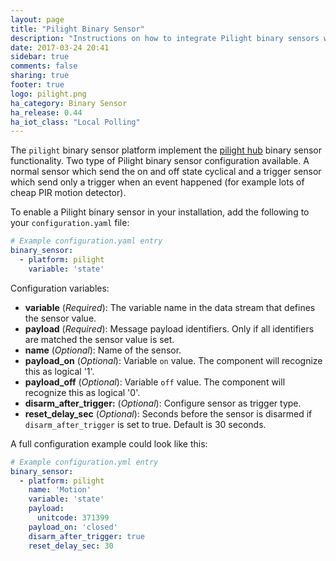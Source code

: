 ```yaml
---
layout: page
title: "Pilight Binary Sensor"
description: "Instructions on how to integrate Pilight binary sensors within Home Assistant."
date: 2017-03-24 20:41
sidebar: true
comments: false
sharing: true
footer: true
logo: pilight.png
ha_category: Binary Sensor
ha_release: 0.44
ha_iot_class: "Local Polling"
---
```


The `pilight` binary sensor platform implement the [pilight hub](/components/pilight/) binary sensor functionality. Two type of Pilight binary sensor configuration available. A normal sensor which send the on and off state cyclical and a trigger sensor which send only a trigger when an event happened (for example lots of cheap PIR motion detector).



To enable a Pilight binary sensor in your installation, add the following to your `configuration.yaml` file:

```yaml
# Example configuration.yaml entry
binary_sensor:
  - platform: pilight
    variable: 'state'
```

Configuration variables:

- **variable** (*Required*): The variable name in the data stream that defines the sensor value.
- **payload** (*Required*): Message payload identifiers. Only if all identifiers are matched the sensor value is set.
- **name** (*Optional*): Name of the sensor.
- **payload_on** (*Optional*): Variable `on` value. The component will recognize this as logical '1'.
- **payload_off** (*Optional*): Variable `off` value. The component will recognize this as logical '0'.
- **disarm_after_trigger:** (*Optional*): Configure sensor as trigger type.
- **reset_delay_sec** (*Optional*): Seconds before the sensor is disarmed if `disarm_after_trigger` is set to true. Default is 30 seconds.

A full configuration example could look like this:

```yaml
# Example configuration.yml entry
binary_sensor:
  - platform: pilight
    name: 'Motion'
    variable: 'state'
    payload:
      unitcode: 371399
    payload_on: 'closed'
    disarm_after_trigger: true
    reset_delay_sec: 30
```
